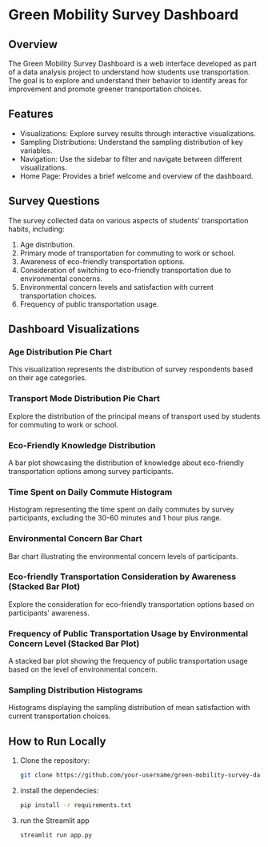 # Green Mobility Survey Dashboard

## Overview

The Green Mobility Survey Dashboard is a web interface developed as part of a data analysis project to understand how students use transportation. The goal is to explore and understand their behavior to identify areas for improvement and promote greener transportation choices.

## Features

- Visualizations: Explore survey results through interactive visualizations.
- Sampling Distributions: Understand the sampling distribution of key variables.
- Navigation: Use the sidebar to filter and navigate between different visualizations.
- Home Page: Provides a brief welcome and overview of the dashboard.

## Survey Questions

The survey collected data on various aspects of students' transportation habits, including:

1. Age distribution.
2. Primary mode of transportation for commuting to work or school.
3. Awareness of eco-friendly transportation options.
4. Consideration of switching to eco-friendly transportation due to environmental concerns.
5. Environmental concern levels and satisfaction with current transportation choices.
6. Frequency of public transportation usage.

## Dashboard Visualizations

### Age Distribution Pie Chart

This visualization represents the distribution of survey respondents based on their age categories.

### Transport Mode Distribution Pie Chart

Explore the distribution of the principal means of transport used by students for commuting to work or school.

### Eco-Friendly Knowledge Distribution

A bar plot showcasing the distribution of knowledge about eco-friendly transportation options among survey participants.

### Time Spent on Daily Commute Histogram

Histogram representing the time spent on daily commutes by survey participants, excluding the 30-60 minutes and 1 hour plus range.

### Environmental Concern Bar Chart

Bar chart illustrating the environmental concern levels of participants.

### Eco-friendly Transportation Consideration by Awareness (Stacked Bar Plot)

Explore the consideration for eco-friendly transportation options based on participants' awareness.

### Frequency of Public Transportation Usage by Environmental Concern Level (Stacked Bar Plot)

A stacked bar plot showing the frequency of public transportation usage based on the level of environmental concern.

### Sampling Distribution Histograms

Histograms displaying the sampling distribution of mean satisfaction with current transportation choices.


## How to Run Locally

1. Clone the repository:

   ```bash
   git clone https://github.com/your-username/green-mobility-survey-dashboard.git

2. install the dependecies:

   ```bash
   pip install -r requirements.txt

4. run the Streamlit app

   ```bash
   streamlit run app.py

